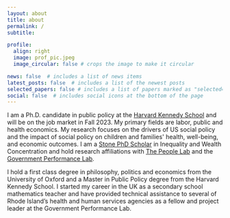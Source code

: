 ```yaml
---
layout: about
title: about
permalink: /
subtitle:

profile:
  align: right
  image: prof_pic.jpeg
  image_circular: false # crops the image to make it circular

news: false  # includes a list of news items
latest_posts: false  # includes a list of the newest posts
selected_papers: false # includes a list of papers marked as "selected={true}"
social: false  # includes social icons at the bottom of the page
---
```


I am a Ph.D. candidate in public policy at the [Harvard Kennedy School](https://www.hks.harvard.edu) and will be on the job market in Fall 2023. My primary fields are labor, public and health economics. My research focuses on the drivers of US social policy and the impact of social policy on children and families' health, well-being, and economic outcomes. I am a [Stone PhD Scholar](https://inequality.hks.harvard.edu) in Inequality and Wealth Concentration and hold research affiliations with [The People Lab](https://www.peoplelab.hks.harvard.edu) and the [Government Performance Lab](https://govlab.hks.harvard.edu).

I hold a first class degree in philosophy, politics and economics from the University of Oxford and a Master in Public Policy degree from the Harvard Kennedy School.  I started my career in the UK as a secondary school mathematics teacher and have provided technical assistance to several of Rhode Island’s health and human services agencies as a fellow and project leader at the Government Performance Lab.